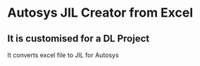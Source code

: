 # Autosys JIL Creator from Excel

## It is customised for a DL Project

It converts excel file to JIL for Autosys
